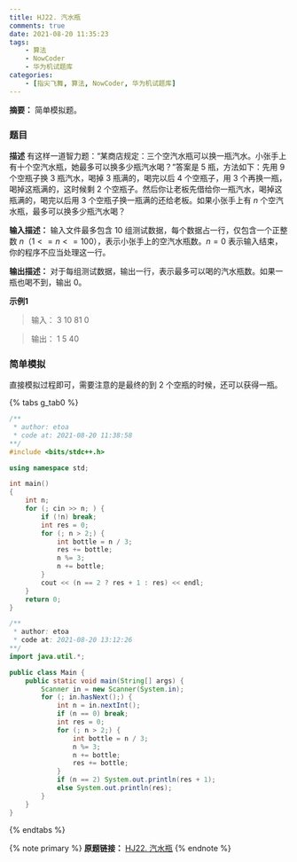 ```yaml
---
title: HJ22. 汽水瓶
comments: true
date: 2021-08-20 11:35:23
tags:
    - 算法
    - NowCoder
    - 华为机试题库
categories:
    - [指尖飞舞, 算法, NowCoder, 华为机试题库]
---
```

__摘要：__
简单模拟题。
<!-- more -->

### 题目

__描述__
有这样一道智力题：“某商店规定：三个空汽水瓶可以换一瓶汽水。小张手上有十个空汽水瓶，她最多可以换多少瓶汽水喝？”答案是 $5$ 瓶，方法如下：先用 $9$ 个空瓶子换 $3$ 瓶汽水，喝掉 $3$ 瓶满的，喝完以后 $4$ 个空瓶子，用 $3$ 个再换一瓶，喝掉这瓶满的，这时候剩 $2$ 个空瓶子。然后你让老板先借给你一瓶汽水，喝掉这瓶满的，喝完以后用 $3$ 个空瓶子换一瓶满的还给老板。如果小张手上有 $n$ 个空汽水瓶，最多可以换多少瓶汽水喝？

__输入描述：__
输入文件最多包含 $10$ 组测试数据，每个数据占一行，仅包含一个正整数 $n$（$1<=n<=100$），表示小张手上的空汽水瓶数。$n=0$ 表示输入结束，你的程序不应当处理这一行。

__输出描述：__
对于每组测试数据，输出一行，表示最多可以喝的汽水瓶数。如果一瓶也喝不到，输出 $0$。

__示例1__
> 输入：
3
10
81
0

> 输出：
1
5
40

### 简单模拟

直接模拟过程即可，需要注意的是最终的到 $2$ 个空瓶的时候，还可以获得一瓶。

{% tabs g_tab0 %}
<!-- tab C++ -->
```c++
/**
 * author: etoa
 * code at: 2021-08-20 11:38:58
**/
#include <bits/stdc++.h>

using namespace std;

int main()
{
    int n;
    for (; cin >> n; ) {
        if (!n) break;
        int res = 0;
        for (; n > 2;) {
            int bottle = n / 3;
            res += bottle;
            n %= 3;
            n += bottle;
        }
        cout << (n == 2 ? res + 1 : res) << endl;
    }
    return 0;
}
```
<!-- endtab -->

<!-- tab Java -->
```java
/** 
 * author: etoa
 * code at: 2021-08-20 13:12:26
**/
import java.util.*;

public class Main {
    public static void main(String[] args) {
        Scanner in = new Scanner(System.in);
        for (; in.hasNext();) {
            int n = in.nextInt();
            if (n == 0) break;
            int res = 0;
            for (; n > 2;) {
                int bottle = n / 3;
                n %= 3;
                n += bottle;
                res += bottle;
            }
            if (n == 2) System.out.println(res + 1);
            else System.out.println(res);
        }
    }
}
```
<!-- endtab -->
{% endtabs %}


{% note primary %}
__原题链接：__ [HJ22. 汽水瓶](https://www.nowcoder.com/practice/fe298c55694f4ed39e256170ff2c205f?tpId=37&&tqId=21245&rp=1&ru=/ta/huawei&qru=/ta/huawei/question-ranking)
{% endnote %}